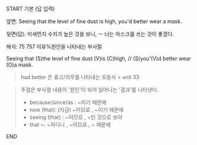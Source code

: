 START
기본 (답 입력)

앞면:
Seeing that the level of fine dust is high, you'd better wear a mask.


뒷면(답):
미세먼지 수치가 높은 것을 보니, ㅡ 너는 마스크를 쓰는 것이 좋겠다.


해석:
75 757 이유%원인을 나타내는 부사절

Seeing that (S)the level of fine dust (V)is (C)high, // (S)you'(V)d better wear (O)a mask.

> had better 은 충고/의무를 나타내는 조동사 > unit 33

> 주절은 부사절 내용이 '원인'이 되어 일어나는 '결과'를 나타낸다.
> 
> 	- because/since/as : ~이기 때문에
> 	- now (that): (지금) ~이므로 , ~이기 때문에
> 	- seeing (that) : ~이므로 , ~인 것으로 보아
> 	- that ~: ~하다니 , ~이므로 , ~ 때문에
<!--ID: 1696324188008-->
END